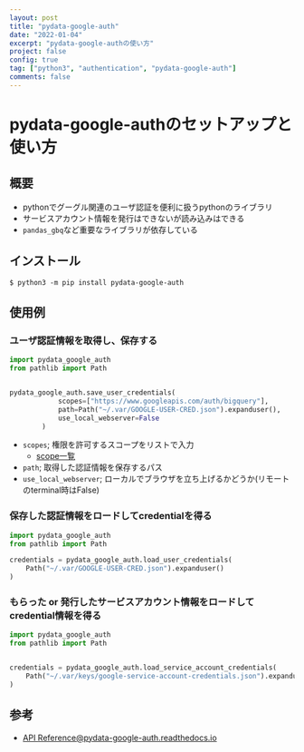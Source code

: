 ```yaml
---
layout: post
title: "pydata-google-auth"
date: "2022-01-04"
excerpt: "pydata-google-authの使い方"
project: false
config: true
tag: ["python3", "authentication", "pydata-google-auth"]
comments: false
---
```


# pydata-google-authのセットアップと使い方

## 概要
 - pythonでグーグル関連のユーザ認証を便利に扱うpythonのライブラリ
 - サービスアカウント情報を発行はできないが読み込みはできる
 - `pandas_gbq`など重要なライブラリが依存している

## インストール

```console
$ python3 -m pip install pydata-google-auth
```

## 使用例

### ユーザ認証情報を取得し、保存する

```python
import pydata_google_auth
from pathlib import Path


pydata_google_auth.save_user_credentials(
            scopes=["https://www.googleapis.com/auth/bigquery"],
            path=Path("~/.var/GOOGLE-USER-CRED.json").expanduser(),
            use_local_webserver=False
        )
```
 - `scopes`; 権限を許可するスコープをリストで入力
   - [scope一覧](https://developers.google.com/identity/protocols/oauth2/scopes)
 - `path`; 取得した認証情報を保存するパス
 - `use_local_webserver`; ローカルでブラウザを立ち上げるかどうか(リモートのterminal時はFalse)

### 保存した認証情報をロードしてcredentialを得る

```python
import pydata_google_auth
from pathlib import Path

credentials = pydata_google_auth.load_user_credentials(
    Path("~/.var/GOOGLE-USER-CRED.json").expanduser()
)
```

### もらった or 発行したサービスアカウント情報をロードしてcredential情報を得る

```python
import pydata_google_auth
from pathlib import Path


credentials = pydata_google_auth.load_service_account_credentials(
    Path("~/.var/keys/google-service-account-credentials.json").expanduser(),
)
```

## 参考
 - [API Reference@pydata-google-auth.readthedocs.io](https://pydata-google-auth.readthedocs.io/en/latest/api.html#pydata_google_auth.save_user_credentials)
